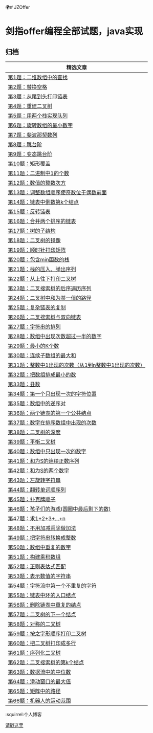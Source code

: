 :earth_africa:# JZOffer

剑指offer编程全部试题，java实现
===============


归档
----

| **精选文章**                                                                                                                                                                                                                                                                                                                                                                                                                                                                                        |
|------------------------------------------------------------------------------------------------------------------------------------------------------------------------------------------------------------------------------------------------------------------------------------------------------------------------------------------------------------------------------------------------------------------------------------------------------------------------------------------------|
| [第1题：二维数组中的查找](https://github.com/JasonZhangCauc/JZOffer/blob/master/JZOffer/src/Test01.java)                                                                                                                                                                                                                                                                         |
| [第2题：替换空格](https://github.com/JasonZhangCauc/JZOffer/blob/master/JZOffer/src/Test02.java)                                                                                                                                                                                                                 |
| [第3题：从尾到头打印链表](https://github.com/JasonZhangCauc/JZOffer/blob/master/JZOffer/src/Test03.java)                                                                                                                                                                                                                                                  |
| [第4题：重建二叉树](https://github.com/JasonZhangCauc/JZOffer/blob/master/JZOffer/src/Test04.java)                                                                                                                                               |
| [第5题：用两个栈实现队列](https://github.com/JasonZhangCauc/JZOffer/blob/master/JZOffer/src/Test05.java)                                                                                                                                                                                                    |
| [第6题：旋转数组的最小数字](https://github.com/JasonZhangCauc/JZOffer/blob/master/JZOffer/src/Test06.java)                                                                                                                                                                                                                    |
| [第7题：斐波那契数列](https://github.com/JasonZhangCauc/JZOffer/blob/master/JZOffer/src/Test07.java)                                                                                                                                                                                                                                                                |
| [第8题：跳台阶](https://github.com/JasonZhangCauc/JZOffer/blob/master/JZOffer/src/Test08.java)                                                                                                                                                                                                                                                                                                             |
| [第9题：变态跳台阶](https://github.com/JasonZhangCauc/JZOffer/blob/master/JZOffer/src/Test09.java)                                                                                                                                                                                                                                                |
| [第10题：矩形覆盖](https://github.com/JasonZhangCauc/JZOffer/blob/master/JZOffer/src/Test10.java)                                                                                                                                                                                                                                                      |
| [第11题：二进制中1的个数](https://github.com/JasonZhangCauc/JZOffer/blob/master/JZOffer/src/Test11.java)                                                                                                                                                                                                                              |
| [第12题：数值的整数次方](https://github.com/JasonZhangCauc/JZOffer/blob/master/JZOffer/src/Test12.java)                                                                                                                                                                                                                                                                                |
| [第13题：调整数组顺序使奇数位于偶数前面](https://github.com/JasonZhangCauc/JZOffer/blob/master/JZOffer/src/Test13.java)                                                                                                                                                                                                                                                 |
| [第14题：链表中倒数第k个结点](https://github.com/JasonZhangCauc/JZOffer/blob/master/JZOffer/src/Test14.java)                                                                                                                                                                  |
| [第15题：反转链表](https://github.com/JasonZhangCauc/JZOffer/blob/master/JZOffer/src/Test15.java)                                                                                                                                                                                                                                                   |
| [第16题：合并两个排序的链表](https://github.com/JasonZhangCauc/JZOffer/blob/master/JZOffer/src/Test16.java)                                                                                                                                                                                             |
| [第17题：树的子结构](https://github.com/JasonZhangCauc/JZOffer/blob/master/JZOffer/src/Test17.java)                                                                                                                                                           |
| [第18题：二叉树的镜像](https://github.com/JasonZhangCauc/JZOffer/blob/master/JZOffer/src/Test18.java)                                                                                                                                      |
| [第19题：顺时针打印矩阵](https://github.com/JasonZhangCauc/JZOffer/blob/master/JZOffer/src/Test19.java)                                                                                                           |
| [第20题：包含min函数的栈](https://github.com/JasonZhangCauc/JZOffer/blob/master/JZOffer/src/Test20.java)                                                                                                |
| [第21题：栈的压入、弹出序列](https://github.com/JasonZhangCauc/JZOffer/blob/master/JZOffer/src/Test21.java)                                                                                                                                        |
| [第22题：从上往下打印二叉树](https://github.com/JasonZhangCauc/JZOffer/blob/master/JZOffer/src/Test22.java)                                                                                                                                                                                                                                                                          |
| [第23题：二叉搜索树的后序遍历序列](https://github.com/JasonZhangCauc/JZOffer/blob/master/JZOffer/src/Test23.java)                                                                                                                                          |
| [第24题：二叉树中和为某一值的路径](https://github.com/JasonZhangCauc/JZOffer/blob/master/JZOffer/src/Test24.java)                                                                                                                                                                                                                                  |
| [第25题：复杂链表的复制](https://github.com/JasonZhangCauc/JZOffer/blob/master/JZOffer/src/Test25.java)                                                                                                                 |
| [第26题：二叉搜索树与双向链表](https://github.com/JasonZhangCauc/JZOffer/blob/master/JZOffer/src/Test26.java)                                                                                      |
| [第27题：字符串的排列](https://github.com/JasonZhangCauc/JZOffer/blob/master/JZOffer/src/Test27.java)                                 |
| [第28题：数组中出现次数超过一半的数字](https://github.com/JasonZhangCauc/JZOffer/blob/master/JZOffer/src/Test28.java)                                                                                                                        |
| [第29题：最小的K个数](https://github.com/JasonZhangCauc/JZOffer/blob/master/JZOffer/src/Test29.java)                                                                                                                                                                                                                                         |
| [第30题：连续子数组的最大和](https://github.com/JasonZhangCauc/JZOffer/blob/master/JZOffer/src/Test30.java)  |
| [第31题：整数中1出现的次数（从1到n整数中1出现的次数）](https://github.com/JasonZhangCauc/JZOffer/blob/master/JZOffer/src/Test31.java)                                                                                                                                          |
| [第32题：把数组排成最小的数](https://github.com/JasonZhangCauc/JZOffer/blob/master/JZOffer/src/Test32.java)                                                                                                                                                                  |
| [第33题：丑数](https://github.com/JasonZhangCauc/JZOffer/blob/master/JZOffer/src/Test33.java)                                                                                                                                                                                                                                        |
| [第34题：第一个只出现一次的字符位置](https://github.com/JasonZhangCauc/JZOffer/blob/master/JZOffer/src/Test34.java)                                                                                                                                                                                                                                                   |
| [第35题：数组中的逆序对](https://github.com/JasonZhangCauc/JZOffer/blob/master/JZOffer/src/Test35.java)                                                                                                                                                                                            |
| [第36题：两个链表的第一个公共结点](https://github.com/JasonZhangCauc/JZOffer/blob/master/JZOffer/src/Test36.java)                                                                                                                                                         |
| [第37题：数字在排序数组中出现的次数](https://github.com/JasonZhangCauc/JZOffer/blob/master/JZOffer/src/Test37.java)                                                                                                                                                                                                                     |
| [第38题：二叉树的深度](https://github.com/JasonZhangCauc/JZOffer/blob/master/JZOffer/src/Test38.java)                                                                                                                                                                                                                                        |
| [第39题：平衡二叉树](https://github.com/JasonZhangCauc/JZOffer/blob/master/JZOffer/src/Test39.java)                                                                                                                                                                                                                           |
| [第40题：数组中只出现一次的数字](https://github.com/JasonZhangCauc/JZOffer/blob/master/JZOffer/src/Test40.java)                                                                                                                                                                                                                           |
| [第41题：和为S的连续正数序列](https://github.com/JasonZhangCauc/JZOffer/blob/master/JZOffer/src/Test41.java)                                                                                                                                                                                               |
| [第42题：和为S的两个数字](https://github.com/JasonZhangCauc/JZOffer/blob/master/JZOffer/src/Test42.java)                                                                                                                                                                                                |
| [第43题：左旋转字符串](https://github.com/JasonZhangCauc/JZOffer/blob/master/JZOffer/src/Test43.java)                                                                                                                 |
| [第44题：翻转单词顺序列](https://github.com/JasonZhangCauc/JZOffer/blob/master/JZOffer/src/Test44.java)                                                                                                                                                                                                                                                                                     |
| [第45题：扑克牌顺子](https://github.com/JasonZhangCauc/JZOffer/blob/master/JZOffer/src/Test45.java)                                                                                                                                                                                                                                                                      |
| [第46题：孩子们的游戏(圆圈中最后剩下的数)](https://github.com/JasonZhangCauc/JZOffer/blob/master/JZOffer/src/Test46.java)                                                                                                                                                                                                                                             |
| [第47题：求1+2+3+...+n](https://github.com/JasonZhangCauc/JZOffer/blob/master/JZOffer/src/Test47.java)                                                                                                                                                                                                      |
| [第48题：不用加减乘除做加法](https://github.com/JasonZhangCauc/JZOffer/blob/master/JZOffer/src/Test48.java)                                                                                                                                                                                 |
| [第49题：把字符串转换成整数](https://github.com/JasonZhangCauc/JZOffer/blob/master/JZOffer/src/Test49.java)                                                                                                                                                                                                                                                                         |
| [第50题：数组中重复的数字](https://github.com/JasonZhangCauc/JZOffer/blob/master/JZOffer/src/Test50.java)                                                                                                                                                                                                        |
| [第51题：构建乘积数组](https://github.com/JasonZhangCauc/JZOffer/blob/master/JZOffer/src/Test51.java)                                                                                                                                                           |
| [第52题：正则表达式匹配](https://github.com/JasonZhangCauc/JZOffer/blob/master/JZOffer/src/Test52.java)                                                                                                                                                 |
| [第53题：表示数值的字符串](https://github.com/JasonZhangCauc/JZOffer/blob/master/JZOffer/src/Test53.java)                                                                                                                                                 |
| [第54题：字符流中第一个不重复的字符](https://github.com/JasonZhangCauc/JZOffer/blob/master/JZOffer/src/Test54.java)                                                                                                                                                 |
| [第55题：链表中环的入口结点](https://github.com/JasonZhangCauc/JZOffer/blob/master/JZOffer/src/Test55.java)                                                                                                                                                 |
| [第56题：删除链表中重复的结点](https://github.com/JasonZhangCauc/JZOffer/blob/master/JZOffer/src/Test56.java)                                                                                                                                                 |
| [第57题：二叉树的下一个结点](https://github.com/JasonZhangCauc/JZOffer/blob/master/JZOffer/src/Test57.java)                                                                                                                                                 |
| [第58题：对称的二叉树](https://github.com/JasonZhangCauc/JZOffer/blob/master/JZOffer/src/Test58.java)                                                                                                                                                 |
| [第59题：按之字形顺序打印二叉树](https://github.com/JasonZhangCauc/JZOffer/blob/master/JZOffer/src/Test59.java)                                                                                                                                                 |
| [第60题：把二叉树打印成多行](https://github.com/JasonZhangCauc/JZOffer/blob/master/JZOffer/src/Test60.java)                                                                                                                                                 |
| [第61题：序列化二叉树](https://github.com/JasonZhangCauc/JZOffer/blob/master/JZOffer/src/Test61.java)                                                                                                                                                 |
| [第62题：二叉搜索树的第k个结点](https://github.com/JasonZhangCauc/JZOffer/blob/master/JZOffer/src/Test62.java)                                                                                                                                                 |
| [第63题：数据流中的中位数](https://github.com/JasonZhangCauc/JZOffer/blob/master/JZOffer/src/Test63.java)                                                                                                                                                 |
| [第64题：滑动窗口的最大值](https://github.com/JasonZhangCauc/JZOffer/blob/master/JZOffer/src/Test64.java)                                                                                                                                                 |
| [第65题：矩阵中的路径](https://github.com/JasonZhangCauc/JZOffer/blob/master/JZOffer/src/Test65.java)                                                                                                                                                 |
| [第66题：机器人的运动范围](https://github.com/JasonZhangCauc/JZOffer/blob/master/JZOffer/src/Test66.java)                                                                                                                                                 |


:squirrel:个人博客

[请戳这里](http://www.jmzhang.top)


